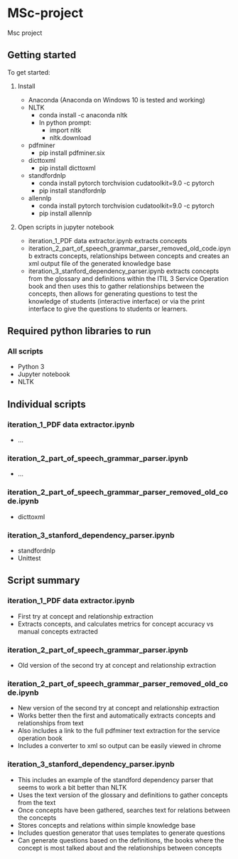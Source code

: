 # MSc-project
Msc project

## Getting started
To get started:
1. Install
    - Anaconda (Anaconda on Windows 10 is tested and working)
    - NLTK
        - conda install -c anaconda nltk
        - In python prompt:
            - import nltk
            - nltk.download
    - pdfminer
        - pip install pdfminer.six
    - dicttoxml
        - pip install dicttoxml
    - standfordnlp
        - conda install pytorch torchvision cudatoolkit=9.0 -c pytorch
        - pip install standfordnlp
    - allennlp
        - conda install pytorch torchvision cudatoolkit=9.0 -c pytorch
        - pip install allennlp

1. Open scripts in jupyter notebook
   - iteration_1_PDF data extractor.ipynb extracts concepts
   - iteration_2_part_of_speech_grammar_parser_removed_old_code.ipynb extracts concepts, relationships between concepts
   and creates an xml output file of the generated knowledge base
   - iteration_3_stanford_dependency_parser.ipynb extracts concepts from the glossary and definitions within the ITIL 3
   Service Operation book and then uses this to gather relationships between the concepts, then allows for generating
   questions to test the knowledge of students (interactive interface) or via the print interface to give the questions
   to students or learners. 


## Required python libraries to run
### All scripts
- Python 3
- Jupyter notebook
- NLTK

## Individual scripts
### iteration_1_PDF data extractor.ipynb
- ...

### iteration_2_part_of_speech_grammar_parser.ipynb
- ...

### iteration_2_part_of_speech_grammar_parser_removed_old_code.ipynb
- dicttoxml

### iteration_3_stanford_dependency_parser.ipynb
- standfordnlp
- Unittest

## Script summary
### iteration_1_PDF data extractor.ipynb
- First try at concept and relationship extraction
- Extracts concepts, and calculates metrics for concept accuracy vs manual concepts extracted

### iteration_2_part_of_speech_grammar_parser.ipynb
- Old version of the second try at concept and relationship extraction

### iteration_2_part_of_speech_grammar_parser_removed_old_code.ipynb
- New version of the second try at concept and relationship extraction
- Works better then the first and automatically extracts concepts and relationships from text
- Also includes a link to the full pdfminer text extraction for the service operation book
- Includes a converter to xml so output can be easily viewed in chrome

### iteration_3_stanford_dependency_parser.ipynb
- This includes an example of the standford dependency parser that seems to work a bit better than NLTK
- Uses the text version of the glossary and definitions to gather concepts from the text
- Once concepts have been gathered, searches text for relations between the concepts
- Stores concepts and relations within simple knowledge base
- Includes question generator that uses templates to generate questions
- Can generate questions based on the definitions, the books where the concept is most talked about and the
relationships between concepts